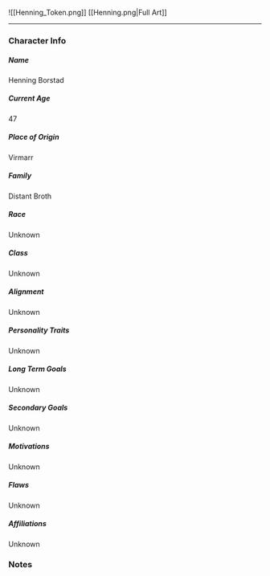![[Henning_Token.png]]
[[Henning.png|Full Art]]

---
### Character Info

##### Name 
Henning Borstad 

##### Current Age
47

##### Place of Origin
Virmarr

##### Family
Distant Broth

##### Race
Unknown

##### Class
Unknown

##### Alignment
Unknown

##### Personality Traits
Unknown

##### Long Term Goals
Unknown

##### Secondary Goals
Unknown

##### Motivations
Unknown

##### Flaws
Unknown

##### Affiliations
Unknown

### Notes

